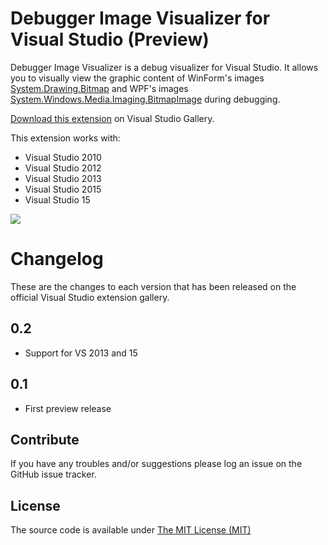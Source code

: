 # Debugger Image Visualizer for Visual Studio (Preview)

Debugger Image Visualizer is a debug visualizer for Visual Studio. It allows you to visually view the graphic content of WinForm's images [System.Drawing.Bitmap](https://msdn.microsoft.com/en-us/library/system.drawing.bitmap.aspx) and WPF's images [System.Windows.Media.Imaging.BitmapImage](https://msdn.microsoft.com/en-us/library/system.windows.media.imaging.bitmapimage.aspx) during debugging.

[Download this extension](https://visualstudiogallery.msdn.microsoft.com/1a6045f1-1bb9-4f45-adde-b004cc657a9c) on Visual Studio Gallery.

This extension works with:
* Visual Studio 2010
* Visual Studio 2012
* Visual Studio 2013
* Visual Studio 2015
* Visual Studio 15

![](https://i1.visualstudiogallery.msdn.s-msft.com/1a6045f1-1bb9-4f45-adde-b004cc657a9c/image/file/217228/1/preview.gif)

# Changelog

These are the changes to each version that has been released
on the official Visual Studio extension gallery.

## 0.2

- Support for VS 2013 and 15

## 0.1

- First preview release 

## Contribute

If you have any troubles and/or suggestions please log an issue on the GitHub issue tracker.

## License

The source code is available under [The MIT License (MIT)](LICENSE)
